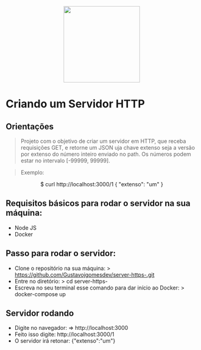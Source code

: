 <p align="center">
  <img src="https://miro.medium.com/max/5120/1*1dB4wl4G2fYYfgKba_XLog.png"width="200">
</p>

# Criando um Servidor HTTP

## Orientações 
>Projeto com o objetivo de criar um servidor em HTTP, que receba requisições GET, e retorne um JSON uja chave extenso seja a versão por extenso do número inteiro enviado no path. Os números podem estar no intervalo [-99999, 99999].

> Exemplo: 
<p align="center">
  $ curl http://localhost:3000/1
{ "extenso": "um" }
</p>

## Requisitos básicos para rodar o servidor na sua máquina: 
* Node JS 
* Docker

## Passo para rodar o servidor: 

* Clone o repositório na sua máquina: > https://github.com/Gustavojgomesdev/server-https-.git
* Entre no diretório: > cd server-https-
* Escreva no seu terminal esse comando para dar início ao Docker: > docker-compose up 

## Servidor rodando 
* Digite no navegador: =>  http://localhost:3000
* Feito isso digite: http://localhost:3000/1
* O servidor irá retonar: {"extenso":"um"}
